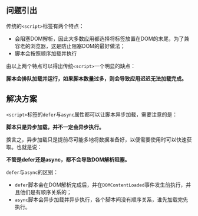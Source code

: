 ## 问题引出
传统的`<script>`标签有两个特点：

* 会阻塞DOM解析，因此大多数应用都选择将标签放置在DOM的末尾，为了兼容老的浏览器，这是防止阻塞DOM的最好做法；
* 脚本会按照顺序加载并执行

由以上两个特点可以得出传统`<script>`一个明显的缺点：

**脚本会排队加载并运行，如果脚本数量过多，则会导致应用迟迟无法加载完成。**

## 解决方案
`<script>`标签的`defer`与`async`属性都可以让脚本异步加载，需要注意的是：

**脚本只是异步加载，并不一定会异步执行。**

换言之，异步加载只是提前尽可能多地将数据准备好，以便需要使用时可以快速获取。也就是说：

**不管是****defer****还是****async****，都不会导致DOM解析阻塞。**

`defer`与`async`的区别：

* `defer`脚本会在DOM解析完成后，并在`DOMContentLoaded`事件发生前执行，并且他们是有顺序关系的；
* `async`脚本会异步加载并异步执行，各个脚本间没有顺序关系，谁先加载完先执行。
